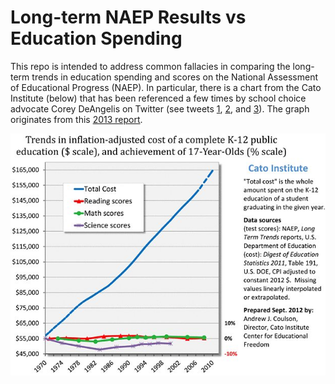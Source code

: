 # Long-term NAEP Results vs Education Spending
This repo is intended to address common fallacies in comparing the long-term trends in education spending and scores on the National Assessment of Educational Progress (NAEP). In particular, there is a chart from the Cato Institute (below) that has been referenced a few times by school choice advocate Corey DeAngelis on Twitter (see tweets [1](https://twitter.com/DeAngelisCorey/status/1269494299344986118?s=20), [2](https://twitter.com/DeAngelisCorey/status/1269504845066756097?s=20), and [3](https://twitter.com/DeAngelisCorey/status/1269676304535883776?s=20)). The graph originates from this [2013 report](https://www.cato.org/blog/new-naep-scores-extend-dismal-trend-us-education-productivity).

![](images/cato_naep_vs_spending.jpg)
